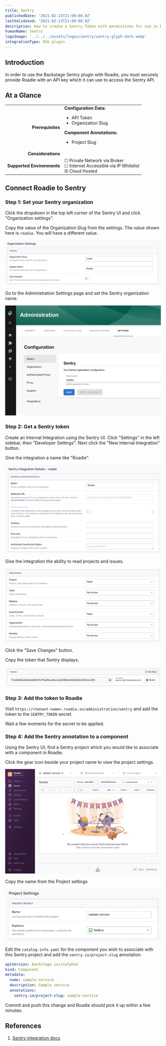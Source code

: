 ```yaml
---
title: Sentry
publishedDate: '2021-02-23T21:00:00.0Z'
lastValidated: '2021-02-23T21:00:00.0Z'
description: How to create a Sentry Token with permissions for use in Backstage and apply it to Roadie.
humanName: Sentry
logoImage: '../../../assets/logos/sentry/sentry-glyph-dark.webp'
integrationType: OSS plugin
---
```


## Introduction

In order to use the Backstage Sentry plugin with Roadie, you must securely provide Roadie with an API key which it can use to access the Sentry API.

## At a Glance

|                            |                                                                                                                                         |
| -------------------------: | --------------------------------------------------------------------------------------------------------------------------------------- |
|          **Prerequisites** | **Configuration Data:** <ul><li>API Token</li><li>Organization Slug</li></ul> **Component Annotations:** <ul><li>Project Slug</li></ul> |
|         **Considerations** |                                                                                                                                         |
| **Supported Environments** | ☐ Private Network via Broker <br /> ☐ Internet Accessible via IP Whitelist <br /> ☒ Cloud Hosted                                        |

## Connect Roadie to Sentry

### Step 1: Set your Sentry organization

Click the dropdown in the top left corner of the Sentry UI and click "Organization settings".

Copy the value of the Organization Slug from the settings. The value shown here is `roadie`. You will have a different value.

![organizaton setting in Sentry UI](./sentry-organization-settings.webp)

Go to the Administration Settings page and set the Sentry organization name.

![sentry-settings-page.webp](./sentry-settings-page.webp)

### Step 2: Get a Sentry token

Create an Internal Integration using the Sentry UI. Click "Settings" in the left sidebar, then "Developer Settings". Next click the "New Internal Integration" button.

Give the integration a name like "Roadie".

![a form on the sentry UI with the name input filled out with the text Roadie](./sentry-integration-name.webp)

Give the integration the ability to read projects and issues.

![a list of permissions on the Sentry UI with projects and issues set to Read](./sentry-integration-permissions.webp)

Click the "Save Changes" button.

Copy the token that Sentry displays.

![an api token in the Sentry UI](./sentry-token.webp)

### Step 3: Add the token to Roadie

Visit `https://<tenant-name>.roadie.so/administration/sentry` and add the token to the `SENTRY_TOKEN` secret.

Wait a few moments for the secret to be applied.

### Step 4: Add the Sentry annotation to a component

Using the Sentry UI, find a Sentry project which you would like to associate with a component in Roadie.

Click the gear icon beside your project name to view the project settings.

![a page for a sample service in Sentry with a gear icon near the top left of the screen](./gear-icon.webp)

Copy the name from the Project settings

![settings page for a project on Sentry with inputs for name and platform](./sentry-project-settings.webp)

Edit the `catalog-info.yaml` for the component you wish to associate with this Sentry project and add the `sentry.io/project-slug` annotation.

```yaml
apiVersion: backstage.io/v1alpha1
kind: Component
metadata:
  name: sample-service
  description: Sample service
  annotations:
    sentry.io/project-slug: sample-service
```

Commit and push this change and Roadie should pick it up within a few minutes.

## References

1. [Sentry integration docs](https://docs.sentry.io/product/integrations/integration-platform/)
